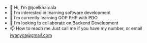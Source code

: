 - 👋 Hi, I’m @joelkhamala
- 👀 I’m interested in learning software development
- 🌱 I’m currently learning OOP PHP with PDO
- 💞️ I’m looking to collaborate on Backend Development
- 📫 How to reach me Just call me if you have my number, or email jwanyoa@gmail.com

<!---
joelkhamala/joelkhamala is a ✨ special ✨ repository because its `README.md` (this file) appears on your GitHub profile.
You can click the Preview link to take a look at your changes.
--->
